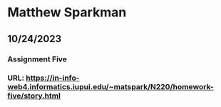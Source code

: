 # Matthew Sparkman
## 10/24/2023
### Assignment Five
### URL: https://in-info-web4.informatics.iupui.edu/~matspark/N220/homework-five/story.html

